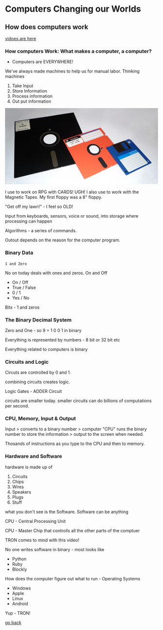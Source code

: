 # Computers Changing our Worlds

## How does computers work

[vidoes are here](https://www.youtube.com/playlist?list=PLzdnOPI1iJNcsRwJhvksEo1tJqjIqWbN-)

### How computers Work: What makes a computer, a computer?

- Computers are EVERYWHERE!

We've always made machines to help us for manual labor. Thinking machines

1. Take Input
2. Store Information
3. Process information
4. Out put information

<img src="images/floppydisk.jpg" height="250px">

I use to work on RPG with CARDS!  UGH!  I also use to work with the Magnetic Tapes.  My first floppy was a 8" floppy.

"Get off my lawn!" - I feel so OLD!

Input from keyboards, sensors, voice or sound, into storage where processing can happen

Algorithms - a series of commands.

Outout depends on the reason for the computer program.

### Binary Data

``` 1 and Zero ```

No on today deals with ones and zeros.  On and Off

- On / Off
- True / False
- 0 / 1
- Yes / No

Bits - 1 and zeros

### The Binary Decimal System

Zero and One -
so 9 = 1 0 0 1 in binary

Everything is represented by numbers - 8 bit or 32 bit etc

Everything related to computers is binary


### Circuits and Logic

Circuts are controlled by 0 and 1.

combining circuits creates logic.

Logic Gates - ADDER Circuit

circuits are smaller today.  smaller circuits can do billions of computations per second.

### CPU, Memory, Input & Output

Input > converts to a binary number > computer "CPU" runs the binary number to store the information > output to the screen when needed.

Thosands of instructions as you type to the CPU and then to memory.

### Hardware and Software

hardware is made up of

1. Circuits
1. Chips
1. Wires
1. Speakers
1. Plugs
1. Stuff

what you don't see is the Software. Software can be anything

CPU - Central Processing Unit

CPU - Master Chip that controlls all the other parts of the comptuer

TRON comes to mind with this video!

No one writes software in binary - most looks like

- Python
- Ruby
- Blockly

How does the computer figure out what to run - 
Operating Systems

- Windows
- Apple
- Linux
- Android

Yup - TRON!

[go back](../README.md)
